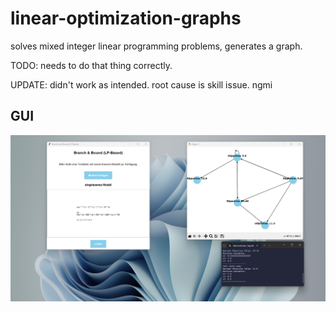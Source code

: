 # linear-optimization-graphs
solves mixed integer linear programming problems, generates a graph.

TODO: needs to do that thing correctly.

UPDATE: didn't work as intended. root cause is skill issue. ngmi

## GUI
![screen lol](./screen.png)
